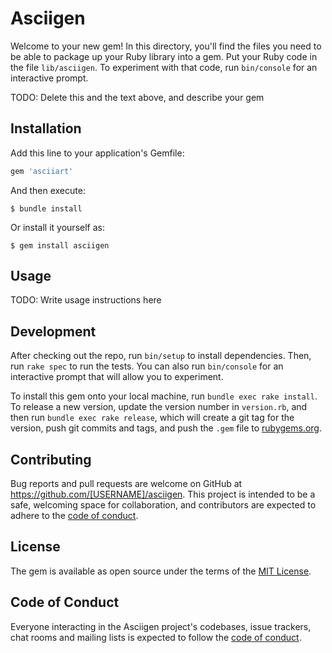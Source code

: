 # Asciigen

Welcome to your new gem! In this directory, you'll find the files you need to be able to package up your Ruby library into a gem. Put your Ruby code in the file `lib/asciigen`. To experiment with that code, run `bin/console` for an interactive prompt.

TODO: Delete this and the text above, and describe your gem

## Installation

Add this line to your application's Gemfile:

```ruby
gem 'asciiart'
```

And then execute:

    $ bundle install

Or install it yourself as:

    $ gem install asciigen

## Usage

TODO: Write usage instructions here

## Development

After checking out the repo, run `bin/setup` to install dependencies. Then, run `rake spec` to run the tests. You can also run `bin/console` for an interactive prompt that will allow you to experiment.

To install this gem onto your local machine, run `bundle exec rake install`. To release a new version, update the version number in `version.rb`, and then run `bundle exec rake release`, which will create a git tag for the version, push git commits and tags, and push the `.gem` file to [rubygems.org](https://rubygems.org).

## Contributing

Bug reports and pull requests are welcome on GitHub at https://github.com/[USERNAME]/asciigen. This project is intended to be a safe, welcoming space for collaboration, and contributors are expected to adhere to the [code of conduct](https://github.com/[USERNAME]/asciigen/blob/master/CODE_OF_CONDUCT.md).


## License

The gem is available as open source under the terms of the [MIT License](https://opensource.org/licenses/MIT).

## Code of Conduct

Everyone interacting in the Asciigen project's codebases, issue trackers, chat rooms and mailing lists is expected to follow the [code of conduct](https://github.com/[USERNAME]/asciigen/blob/master/CODE_OF_CONDUCT.md).
